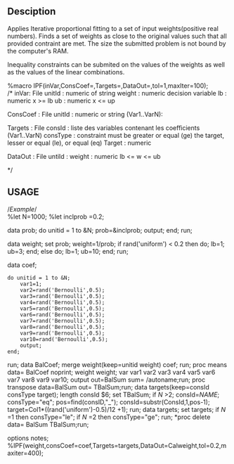 ## Desciption  
Applies Iterative proportional fitting to a set of input weights(positive real numbers).
Finds a set of weights as close to the original values such that all provided contraint are met.
The size the submitted problem is not bound by the computer's RAM.

Inequality constraints can be submited on the values of the weights as well as the values of the linear combinations.  

%macro IPF(inVar,ConsCoef=,Targets=,DataOut=,tol=1,maxIter=100);  
/*
inVar: File
    unitId      : numeric of string
    weight      : numeric decision variable
	lb			: numeric x >= lb
	ub			: numeric x <= up

ConsCoef : File
    unitId      : numeric or string
    (Var1..VarN):

Targets : File
    consId    	: liste des variables contenant les coefficients (Var1..VarN)
	consType	: constraint must be greater or equal (ge) the target, lesser or equal (le), or equal (eq)
    Target      : numeric

DataOut : File
    untiId      :
    weight		: numeric lb <=	w <= ub

*/

## USAGE 

/*Example*/  
%let N=1000;
%let inclprob =0.2;

data prob;
	do unitid = 1 to &N;
		prob=&inclprob;
		output;
	end;
run;

data weight;
	set prob;
	weight=1/prob;
	if rand('uniform') < 0.2 then do;
		lb=1;
		ub=3;
	end;
	else do;
		lb=1;
		ub=10;
	end;
run;

data coef;

	do unitid = 1 to &N;
		var1=1;
		var2=rand('Bernoulli',0.5);
		var3=rand('Bernoulli',0.5);
		var4=rand('Bernoulli',0.5);
		var5=rand('Bernoulli',0.5);
		var6=rand('Bernoulli',0.5);
		var7=rand('Bernoulli',0.5);
		var8=rand('Bernoulli',0.5);
		var9=rand('Bernoulli',0.5);
		var10=rand('Bernoulli',0.5);
		output; 
	end;
run;
data BalCoef;
	merge weight(keep=unitid weight) coef;
run;
proc means data= BalCoef noprint; weight weight; var var1 var2 var3 var4 var5 var6 var7 var8 var9 var10; output out=BalSum sum= /autoname;run;
proc transpose data=BalSum out= TBalSum;run;
data targets(keep=consId consType target);
	length consId $6;
	set TBalSum;
	if _N_ >2;
	consId=_NAME_;
	consType="eq";
	pos=find(consID,"_");
	consId=substr(ConsId,1,pos-1);
	target=Col1*((rand('uniform')-0.5)/12 +1);
run;
data targets;
	set targets;
	if _N_ =1 then consType="le";
	if _N_ =2 then consType="ge";
run;
*proc delete data= BalSum TBalSum;run;

options notes;  
%IPF(weight,consCoef=coef,Targets=targets,DataOut=Calweight,tol=0.2,maxiter=400);
